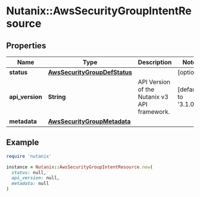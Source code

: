 # Nutanix::AwsSecurityGroupIntentResource

## Properties

| Name | Type | Description | Notes |
| ---- | ---- | ----------- | ----- |
| **status** | [**AwsSecurityGroupDefStatus**](AwsSecurityGroupDefStatus.md) |  | [optional] |
| **api_version** | **String** | API Version of the Nutanix v3 API framework. | [default to &#39;3.1.0&#39;] |
| **metadata** | [**AwsSecurityGroupMetadata**](AwsSecurityGroupMetadata.md) |  |  |

## Example

```ruby
require 'nutanix'

instance = Nutanix::AwsSecurityGroupIntentResource.new(
  status: null,
  api_version: null,
  metadata: null
)
```

